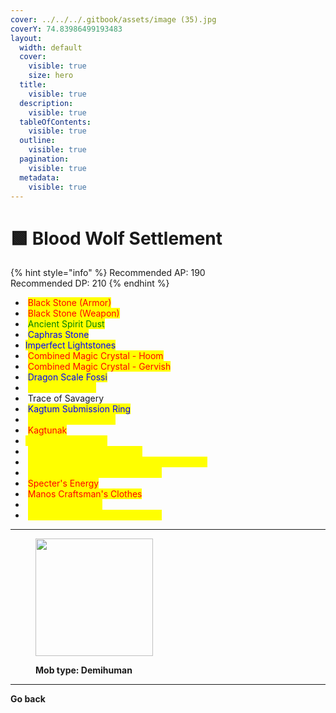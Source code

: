 ```yaml
---
cover: ../../../.gitbook/assets/image (35).jpg
coverY: 74.83986499193483
layout:
  width: default
  cover:
    visible: true
    size: hero
  title:
    visible: true
  description:
    visible: true
  tableOfContents:
    visible: true
  outline:
    visible: true
  pagination:
    visible: true
  metadata:
    visible: true
---
```


# 🟩 Blood Wolf Settlement

{% hint style="info" %}
Recommended AP: 190\
Recommended DP: 210
{% endhint %}

* <img src="https://592728697-files.gitbook.io/~/files/v0/b/gitbook-x-prod.appspot.com/o/spaces%2FkA2Ou9rHBG7pND0Xi3Co%2Fuploads%2FbnmHB1PTsyAeQTKmft2N%2Fimage.png?alt=media&#x26;token=ccd4a2b0-6286-43fa-ad7f-6bdb037fe98c" alt="" data-size="line"> <mark style="color:red;">Black Stone (Armor)</mark>
* <img src="https://592728697-files.gitbook.io/~/files/v0/b/gitbook-x-prod.appspot.com/o/spaces%2FkA2Ou9rHBG7pND0Xi3Co%2Fuploads%2FWRTZul3aOGYZTsrrUIyI%2Fimage.png?alt=media&#x26;token=98cf9925-93c6-4928-b0ae-8ee18b13bdbd" alt="" data-size="line"> <mark style="color:red;">Black Stone (Weapon)</mark>
* <img src="https://592728697-files.gitbook.io/~/files/v0/b/gitbook-x-prod.appspot.com/o/spaces%2FkA2Ou9rHBG7pND0Xi3Co%2Fuploads%2Fstho5g5DSNKxRxYQthG4%2Fimage.png?alt=media&#x26;token=bbc1c36b-9129-4707-8817-24bcff7aa3e0" alt="" data-size="line"> <mark style="color:green;">Ancient Spirit Dust</mark>
* <img src="https://592728697-files.gitbook.io/~/files/v0/b/gitbook-x-prod.appspot.com/o/spaces%2FkA2Ou9rHBG7pND0Xi3Co%2Fuploads%2FX8zbODSQYAOKwpNYY2Vv%2Fimage.png?alt=media&#x26;token=7b5aa6ea-2038-4d4c-a147-8d5a59719753" alt="" data-size="line"> <mark style="color:blue;">Caphras Stone</mark>
* <img src="https://592728697-files.gitbook.io/~/files/v0/b/gitbook-x-prod.appspot.com/o/spaces%2FkA2Ou9rHBG7pND0Xi3Co%2Fuploads%2FB0oM0bZJVpi6LYQ52LB3%2Fimage.png?alt=media&#x26;token=14e64531-514e-4a6d-8d27-5f6857341599" alt="" data-size="line"><mark style="color:blue;">Imperfect Lightstones</mark>
* <img src="https://592728697-files.gitbook.io/~/files/v0/b/gitbook-x-prod.appspot.com/o/spaces%2FkA2Ou9rHBG7pND0Xi3Co%2Fuploads%2FxfoIYlSyXCGo5fWj1AZZ%2Fimage.png?alt=media&#x26;token=b1fdff54-ec83-4e9e-a640-14ac5589ef88" alt="" data-size="line"> <mark style="color:red;">Combined Magic Crystal - Hoom</mark>
* <img src="https://592728697-files.gitbook.io/~/files/v0/b/gitbook-x-prod.appspot.com/o/spaces%2FkA2Ou9rHBG7pND0Xi3Co%2Fuploads%2F36H6V0JvkY3rlLc1Huk3%2Fimage.png?alt=media&#x26;token=e3581d8f-b5d6-4cba-b413-ec592970d684" alt="" data-size="line"> <mark style="color:red;">Combined Magic Crystal - Gervish</mark>
* <img src="https://592728697-files.gitbook.io/~/files/v0/b/gitbook-x-prod.appspot.com/o/spaces%2FkA2Ou9rHBG7pND0Xi3Co%2Fuploads%2FC7JGw3sW1DP1ZfSL2JkB%2Fimage.png?alt=media&#x26;token=4909189a-1af3-44e9-ad34-2309552c31a7" alt="" data-size="line"> <mark style="color:blue;">Dragon Scale Fossi</mark>
* <img src="https://592728697-files.gitbook.io/~/files/v0/b/gitbook-x-prod.appspot.com/o/spaces%2FkA2Ou9rHBG7pND0Xi3Co%2Fuploads%2FjLqWklPgIASCgAiZ0prG%2Fimage.png?alt=media&#x26;token=96016d4c-3f73-47e5-a39b-8d12ddbbc57e" alt="" data-size="line"> <mark style="color:yellow;">Garmoth's Scale</mark>
* <img src="https://592728697-files.gitbook.io/~/files/v0/b/gitbook-x-prod.appspot.com/o/spaces%2FkA2Ou9rHBG7pND0Xi3Co%2Fuploads%2F5YZzqN1G0GFEQapxqnIT%2Fimage.png?alt=media&#x26;token=2f797c38-86e5-4dad-ac76-44e94ae3f478" alt="" data-size="line"> Trace of Savagery
* <img src="https://592728697-files.gitbook.io/~/files/v0/b/gitbook-x-prod.appspot.com/o/spaces%2FkA2Ou9rHBG7pND0Xi3Co%2Fuploads%2FT5WdxIJnWhbUQ6DiADOl%2Fimage.png?alt=media&#x26;token=dfadff5d-37ca-4bf0-955f-2ad3750a74ed" alt="" data-size="line"> <mark style="color:blue;">Kagtum Submission Ring</mark>
* <img src="https://592728697-files.gitbook.io/~/files/v0/b/gitbook-x-prod.appspot.com/o/spaces%2FkA2Ou9rHBG7pND0Xi3Co%2Fuploads%2FHdhGbgZHGFplVSde4E8c%2Fimage.png?alt=media&#x26;token=85033221-5804-40ab-bcf1-05ce80d21dab" alt="" data-size="line"> <mark style="color:yellow;">Eye of the Ruins Ring</mark>
* <img src="https://592728697-files.gitbook.io/~/files/v0/b/gitbook-x-prod.appspot.com/o/spaces%2FkA2Ou9rHBG7pND0Xi3Co%2Fuploads%2F2oqLqIuRAfJ0sy324UE0%2Fimage.png?alt=media&#x26;token=2d33996a-4d43-487e-bf0e-2ef8ef288e6f" alt="" data-size="line"> <mark style="color:red;">Kagtunak</mark>
* <img src="https://592728697-files.gitbook.io/~/files/v0/b/gitbook-x-prod.appspot.com/o/spaces%2FkA2Ou9rHBG7pND0Xi3Co%2Fuploads%2FoM3ZSilknzD6mzTGN2PZ%2Fimage.png?alt=media&#x26;token=859732b7-6d8a-4f70-8ca6-7635957a3d63" alt="" data-size="line"><mark style="color:yellow;">Mass of Pure Magic</mark>
* <img src="https://592728697-files.gitbook.io/~/files/v0/b/gitbook-x-prod.appspot.com/o/spaces%2FkA2Ou9rHBG7pND0Xi3Co%2Fuploads%2Fr1XS7i3VErKOV3ez6SRw%2Fimage.png?alt=media&#x26;token=db20b837-faba-4714-8075-453bd11e2354" alt="" data-size="line"> <mark style="color:yellow;">Marsh's Artifact - Melee AP</mark>
* <img src="https://592728697-files.gitbook.io/~/files/v0/b/gitbook-x-prod.appspot.com/o/spaces%2FkA2Ou9rHBG7pND0Xi3Co%2Fuploads%2FOnI1KidHKB3DSPAljGbX%2Fimage.png?alt=media&#x26;token=d3fb18c5-ca20-48dc-a0dc-da6f84610547" alt="" data-size="line"> <mark style="color:yellow;">Lesha's Artifact - Melee Damage Reduction</mark>
* <img src="https://592728697-files.gitbook.io/~/files/v0/b/gitbook-x-prod.appspot.com/o/spaces%2FkA2Ou9rHBG7pND0Xi3Co%2Fuploads%2FOnI1KidHKB3DSPAljGbX%2Fimage.png?alt=media&#x26;token=d3fb18c5-ca20-48dc-a0dc-da6f84610547" alt="" data-size="line"> <mark style="color:yellow;">Lesha's Artifact - Melee Evasion</mark>
* <img src="https://592728697-files.gitbook.io/~/files/v0/b/gitbook-x-prod.appspot.com/o/spaces%2FkA2Ou9rHBG7pND0Xi3Co%2Fuploads%2F4IkYpQBWjSdeLR0IyqRV%2Fimage.png?alt=media&#x26;token=9ea45b8c-5f6c-444e-9845-26f35fefbbf3" alt="" data-size="line"> <mark style="color:red;">Specter's Energy</mark>
* <img src="https://592728697-files.gitbook.io/~/files/v0/b/gitbook-x-prod.appspot.com/o/spaces%2FkA2Ou9rHBG7pND0Xi3Co%2Fuploads%2FCI9oiYdG0jO9KryCOLPz%2Fimage.png?alt=media&#x26;token=2f3b4e4c-e402-43e9-a271-f9742ce5d2ef" alt="" data-size="line"> <mark style="color:red;">Manos Craftsman's Clothes</mark>
* <img src="https://592728697-files.gitbook.io/~/files/v0/b/gitbook-x-prod.appspot.com/o/spaces%2FkA2Ou9rHBG7pND0Xi3Co%2Fuploads%2FjmT9IDGAxcQ8SDVV9AWH%2Fimage.png?alt=media&#x26;token=8dc2c5b3-cfe3-4648-81e0-0f03ed3d366a" alt="" data-size="line"> <mark style="color:yellow;">Blood Wolf's Oath</mark>
* <img src="https://592728697-files.gitbook.io/~/files/v0/b/gitbook-x-prod.appspot.com/o/spaces%2FkA2Ou9rHBG7pND0Xi3Co%2Fuploads%2F6fQsnCwtM6GGTa1nKVkQ%2Fimage.png?alt=media&#x26;token=ae378c0b-0afc-41ec-b07d-9003c0e6c24a" alt="" data-size="line"> <mark style="color:yellow;">Ancient Ash Halfmoon Kagtunak</mark>

***

<div data-full-width="true"><figure><img src="https://592728697-files.gitbook.io/~/files/v0/b/gitbook-x-prod.appspot.com/o/spaces%2FkA2Ou9rHBG7pND0Xi3Co%2Fuploads%2FArXmkeBjyK8dPx62v2hv%2Fdemi.png?alt=media&#x26;token=be739620-d521-4a76-ae90-425455adcc23" alt="" width="188"><figcaption><p><strong>Mob type: Demihuman</strong></p></figcaption></figure></div>

***

**Go back**

